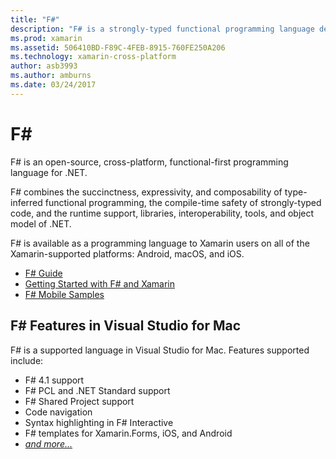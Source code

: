 ```yaml
---
title: "F#"
description: "F# is a strongly-typed functional programming language designed to run on .NET"
ms.prod: xamarin
ms.assetid: 506410BD-F89C-4FEB-8915-760FE250A206
ms.technology: xamarin-cross-platform
author: asb3993
ms.author: amburns
ms.date: 03/24/2017
---
```


# F&#35;

F# is an open-source, cross-platform, functional-first programming
language for .NET.

F# combines the succinctness, expressivity, and composability of
type-inferred functional programming, the compile-time safety of
strongly-typed code, and the runtime support, libraries,
interoperability, tools, and object model of .NET.

F# is available as a programming language to Xamarin users on all of the
Xamarin-supported platforms: Android, macOS, and iOS.

- [F# Guide](https://docs.microsoft.com/dotnet/fsharp/)
- [Getting Started with F# and Xamarin](overview.md)
- [F# Mobile Samples](samples.md)

## F# Features in Visual Studio for Mac

F# is a supported language in Visual Studio for Mac. Features supported
include:

- F# 4.1 support
- F# PCL and .NET Standard support
- F# Shared Project support
- Code navigation
- Syntax highlighting in F# Interactive
- F# templates for Xamarin.Forms, iOS, and Android
- [*and more...*](https://developer.xamarin.com/releases/studio/xamarin.studio_6.0/xamarin.studio_6.0/#F_Enhancements)
